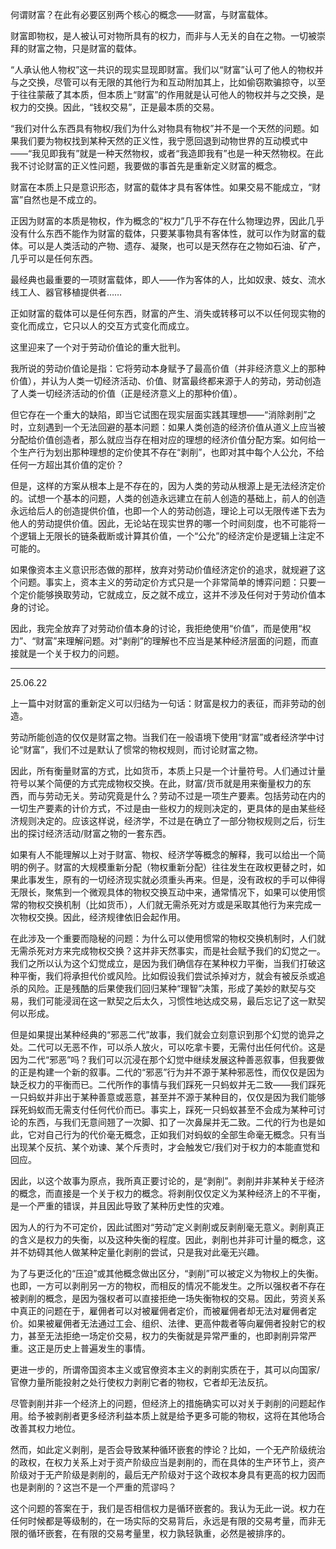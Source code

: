 何谓财富？在此有必要区别两个核心的概念——财富，与财富载体。

财富即物权，是人被认可对物所具有的权力，而非与人无关的自在之物。一切被崇拜的财富之物，只是财富的载体。

“人承认他人物权”这一共识的现实显现即财富。我们以“财富”认可了他人的物权并与之交换，尽管可以有无限的其他行为和互动附加其上，比如偷窃欺骗掠夺，以至于往往蒙蔽了其本质，但本质上“财富”的作用就是认可他人的物权并与之交换，是权力的交换。因此，“钱权交易”，正是最本质的交易。

“我们对什么东西具有物权/我们为什么对物具有物权”并不是一个天然的问题。如果我们要为物权找到某种天然的正义性，我宁愿回退到动物世界的互动模式中——“我见即我有”就是一种天然物权，或者“我造即我有”也是一种天然物权。在此我不讨论财富的正义性问题，我要做的事首先是重新定义财富的概念。

财富在本质上只是意识形态，财富的载体才具有客体性。如果交易不能成立，“财富”自然也是不成立的。

正因为财富的本质是物权，作为概念的“权力”几乎不存在什么物理边界，因此几乎没有什么东西不能作为财富的载体，只要某事物具有客体性，就可以作为财富的载体。可以是人类活动的产物、遗存、凝聚，也可以是天然存在之物如石油、矿产，几乎可以是任何东西。

最经典也最重要的一项财富载体，即人——作为客体的人，比如奴隶、妓女、流水线工人、器官移植提供者……

正如财富的载体可以是任何东西，财富的产生、消失或转移可以不以任何现实物的变化而成立，它只以人的交互方式变化而成立。

这里迎来了一个对于劳动价值论的重大批判。

我所说的劳动价值论是指：它将劳动本身赋予了最高价值（并非经济意义上的那种价值），并认为人类一切经济活动、价值、财富最终都来源于人的劳动，劳动创造了人类一切经济活动的价值（正是经济意义上的那种价值）。

但它存在一个重大的缺陷，即当它试图在现实层面实践其理想——“消除剥削”之时，立刻遇到一个无法回避的基本问题：如果人类创造的经济价值从道义上应当被分配给价值创造者，那么就应当存在相对应的理想的经济价值分配方案。如何给一个生产行为划出那种理想的定价使其不存在“剥削”，也即对其中每个人公允，不给任何一方超出其价值的定价？

但是，这样的方案从根本上是不存在的，因为人类的劳动从根源上是无法经济定价的。试想一个基本的问题，人类的创造永远建立在前人创造的基础上，前人的创造永远给后人的创造提供价值，也即一个人的劳动创造，理论上可以无限传递下去为他人的劳动提供价值。因此，无论站在现实世界的哪一个时间刻度，也不可能将一个逻辑上无限长的链条截断或计算其价值，一个“公允”的经济定价是逻辑上注定不可能的。

如果像资本主义意识形态做的那样，放弃对劳动价值经济定价的追求，就规避了这个问题。事实上，资本主义的劳动定价方式只是一个非常简单的博弈问题：只要一个定价能够换取劳动，它就成立，反之就不成立，这并不涉及任何对于劳动价值本身的讨论。

因此，我完全放弃了对劳动价值本身的讨论，我拒绝使用“价值”，而是使用“权力”、“财富”来理解问题。对“剥削”的理解也不应当是某种经济层面的问题，而直接就是一个关于权力的问题。


---
25.06.22

上一篇中对财富的重新定义可以归结为一句话：财富是权力的表征，而非劳动的创造。

劳动所能创造的仅仅是财富之物。当我们在一般语境下使用“财富”或者经济学中讨论“财富”，我们不过是默认了惯常的物权规则，而讨论财富之物。

因此，所有衡量财富的方式，比如货币，本质上只是一个计量符号。人们通过计量符号以某个简便的方式完成物权交换。在此，财富/货币就是用来衡量权力的东西，而与劳动无关。劳动究竟是什么？劳动不过是一项生产要素。包括劳动在内的一切生产要素的计价方式，不过是由一些权力的规则决定的，更具体的是由某些经济规则决定的。应该这样说，经济学，不过是在确立了一部分物权规则之后，衍生出的探讨经济活动/财富之物的一套东西。

如果有人不能理解以上对于财富、物权、经济学等概念的解释，我可以给出一个简明的例子。财富的大规模重新分配（物权重新分配）往往发生在政权更替之时，如果此事发生，原有的一切经济现实就必须重头再来。但是，没有政权的手可以伸得无限长，聚焦到一个微观具体的物权交换互动中来，通常情况下，如果可以使用惯常的物权交换机制（比如货币），人们就无需杀死对方或是采取其他行为来完成一次物权交换。因此，经济规律依旧会起作用。

在此涉及一个重要而隐秘的问题：为什么可以使用惯常的物权交换机制时，人们就无需杀死对方来完成物权交换？这并非天然事实，而是社会赋予我们的幻觉之一。我们之所以认为这个幻觉成立，是因为我们确信存在某种权力平衡，当我们打破这种平衡，我们将承担代价或风险。比如假设我们尝试杀掉对方，就会有被反杀或追杀的风险。正是残酷的后果使我们回归某种“理智”决策，形成了美妙的默契与交易，我们可能浸润在这一默契之后太久，习惯性地达成交易，最后忘记了这一默契何以形成。

但是如果提出某种经典的“邪恶二代”故事，我们就会立刻意识到那个幻觉的诡异之处。二代可以无恶不作，可以杀人放火，可以吃拿卡要，无需付出任何代价。这是因为二代“邪恶”吗？我们可以沉浸在那个幻觉中继续发展这种善恶叙事，但我要做的正是构建一个新的叙事。二代的“邪恶”行为并不源于某种邪恶性，而仅仅是因为缺乏权力的平衡而已。二代所作的事情与我们踩死一只蚂蚁并无二致——我们踩死一只蚂蚁并非出于某种善意或恶意，甚至并不源于某种目的，仅仅是因为我们能够踩死蚂蚁而无需支付任何代价而已。事实上，踩死一只蚂蚁甚至不会成为某种可讨论的东西，与我们无意间翘了一次脚、扣了一次鼻屎并无二致。二代的行为也是如此，它对自己行为的代价毫无概念，正如我们对蚂蚁的全部生命毫无概念。只有当出现某个反抗、某个劝谏、某个斥责时，才会触发它/我们对于权力的本能直觉和回应。

因此，以这个故事为原点，我所真正要讨论的，是“剥削”。剥削并非某种关于经济的概念，而直接是一个关于权力的概念。将剥削仅仅定义为某种经济上的不平衡，是一个严重的错误，并且因此导致了某种历史性的灾难。

因为人的行为不可定价，因此试图对“劳动”定义剥削或反剥削毫无意义。剥削真正的含义是权力的失衡，以及这种失衡的程度。因此，剥削也并非可计量的概念，这并不妨碍其他人做某种定量化剥削的尝试，只是我对此毫无兴趣。

为了与更泛化的“压迫”或其他概念做出区分，“剥削”可以被定义为物权上的失衡。也即，一方可以剥削另一方的物权，而相反的情况不能发生。之所以强权者不存在被剥削的概念，是因为强权者可以直接拒绝一场失衡物权的交易。因此，劳资关系中真正的问题在于，雇佣者可以对被雇佣者定价，而被雇佣者却无法对雇佣者定价。如果被雇佣者无法通过工会、组织、法律、更高仲裁者等向雇佣者投射它的权力，甚至无法拒绝一场定价交易，权力的失衡就是异常严重的，也即剥削异常严重。这正是历史上普遍发生的事情。

更进一步的，所谓帝国资本主义或官僚资本主义的剥削实质在于，其可以向国家/官僚力量所能投射之处行使权力剥削它者的物权，它者却无法反抗。

尽管剥削并非一个经济上的问题，但经济上的措施确实可以对关于剥削的问题起作用。给予被剥削者更多经济利益本质上就是给予更多可能的物权，这将在其他场合改善其权力地位。

然而，如此定义剥削，是否会导致某种循环嵌套的悖论？比如，一个无产阶级统治的政权，在权力关系上对于资产阶级应当是剥削的，而在具体的生产环节上，资产阶级对于无产阶级是剥削的，最后无产阶级对于这个政权本身具有更高的权力因而也是剥削的？这岂不是一个严重的荒谬吗？

这个问题的答案在于，我们是否相信权力是循环嵌套的。我认为无此一说。权力在任何时候都是等级制的，在一场实际的交易背后，永远是有限的交易考量，而非无限的循环嵌套，在有限的交易考量里，权力孰轻孰重，必然是被排序的。
